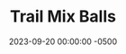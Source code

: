 ---
layout: post
title:  "Trail Mix Balls"
date:   2023-09-20 00:00:00 -0500
categories: 
- Recipes
- Finger Foods
permalink: /recipes/trail-mix-balls
image: /assets/Food/Finger Food/Trail Mix Balls/trail-ball.jpg
ing: trailball-ing
facts: trailball-facts
Prep: 10
Rest: 
Cook: 
Source1: https://www.youtube.com/watch?v=UBuKLzLTMLE
Source2: 
whisk: https://s.samsungfood.com/ajqjE
tags: 
- nuts
- fruit
- peanut
- butter
- almond
- nut
- banana
- applesauce
- chia
- oat
- raisin
- dried
- fruit
- blend
- roll
- ball
Description: Trail mix is one of my favorite snacks, and these bites take that idea, and instead blend them together to get bites of sweet and salty trail mix in every bite. The texture contrast between the crunchy nuts and chewy raisins makes them even more enjoyable to eat.
Instructions: 
- In a bowl, mash the banana with a fork. Roughly chop the raisins and nuts.  Mix in the rest of the ingredients<br><br>

- Roll into balls and place on a plate. Let chill in the fridge for an hour to harden
---